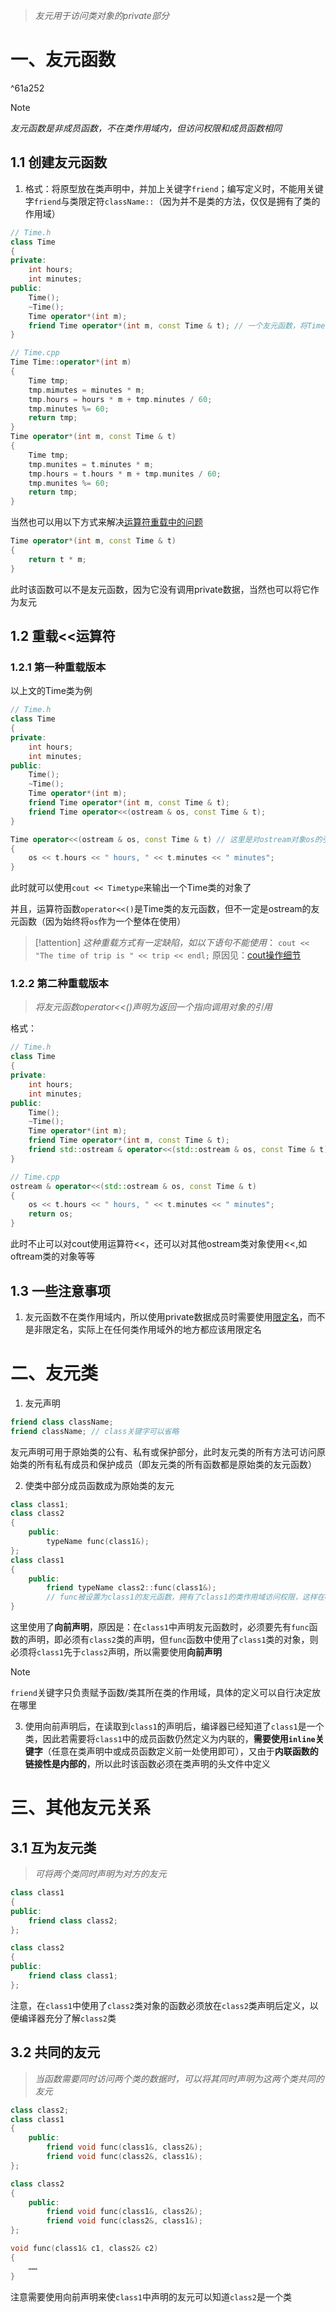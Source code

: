 >*友元用于访问类对象的private部分*

# 一、友元函数

^61a252

>[!note]
>*友元函数是非成员函数，不在类作用域内，但访问权限和成员函数相同*

## 1.1 创建友元函数

1. 格式：将原型放在类声明中，并加上关键字`friend`；编写定义时，不能用关键字`friend`与类限定符`className::`（因为并不是类的方法，仅仅是拥有了类的作用域）
```c++
// Time.h
class Time
{
private:
	int hours;
	int minutes;
public:
	Time();
	~Time();
	Time operator*(int m);
	friend Time operator*(int m, const Time & t); // 一个友元函数，将Time类变量乘上一个数m，此时该运算符函数不是成员函数，但拥有和成员函数相同的访问权限
}
```
```c++
// Time.cpp
Time Time::operator*(int m)
{
	Time tmp;
	tmp.mimutes = minutes * m;
	tmp.hours = hours * m + tmp.minutes / 60;
	tmp.minutes %= 60;
	return tmp;
}
Time operator*(int m, const Time & t)
{
	Time tmp;
	tmp.munites = t.minutes * m;
	tmp.hours = t.hours * m + tmp.munites / 60;
	tmp.munites %= 60;
	return tmp;
}
```

当然也可以用以下方式来解决[运算符重载中的问题](运算符重载.md#^7a1a5c)
```c++
Time operator*(int m, const Time & t)
{
	return t * m;
}
```
此时该函数可以不是友元函数，因为它没有调用private数据，当然也可以将它作为友元

## 1.2 重载<<运算符

### 1.2.1 第一种重载版本

以上文的Time类为例
```c++
// Time.h
class Time
{
private:
	int hours;
	int minutes;
public:
	Time();
	~Time();
	Time operator*(int m);
	friend Time operator*(int m, const Time & t);
	friend Time operator<<(ostream & os, const Time & t);
}
```
```c++
Time operator<<(ostream & os, const Time & t) // 这里是对ostream对象os的引用而不是拷贝，因为需要的是os本身
{
	os << t.hours << " hours, " << t.minutes << " minutes";
}
```
此时就可以使用`cout << Timetype`来输出一个Time类的对象了

并且，运算符函数`operator<<()`是Time类的友元函数，但不一定是ostream的友元函数（因为始终将`os`作为一个整体在使用）

>[!attention]
>*这种重载方式有一定缺陷，如以下语句不能使用*：
>`cout << "The time of trip is " << trip << endl;`
>原因见：[cout操作细节](cout%20&%20cin.md#^9ff715)

### 1.2.2 第二种重载版本

>*将友元函数operator<<()声明为返回一个指向调用对象的引用*

格式：
```c++
// Time.h
class Time
{
private:
	int hours;
	int minutes;
public:
	Time();
	~Time();
	Time operator*(int m);
	friend Time operator*(int m, const Time & t);
	friend std::ostream & operator<<(std::ostream & os, const Time & t);
}
```
```c++
// Time.cpp
ostream & operator<<(std::ostream & os, const Time & t)
{
	os << t.hours << " hours, " << t.minutes << " minutes";
	return os;
}
```
此时不止可以对cout使用运算符<<，还可以对其他ostream类对象使用<<,如oftream类的对象等等

## 1.3 一些注意事项

1. 友元函数不在类作用域内，所以使用private数据成员时需要使用[限定名](类.md#^3688a6)，而不是非限定名，实际上在任何类作用域外的地方都应该用限定名

# 二、友元类

1. 友元声明
```c++
friend class className;
friend className; // class关键字可以省略
```
友元声明可用于原始类的公有、私有或保护部分，此时友元类的所有方法可访问原始类的所有私有成员和保护成员（即友元类的所有函数都是原始类的友元函数）

2. 使类中部分成员函数成为原始类的友元
```c++
class class1;
class class2
{
	public:
		typeName func(class1&);
};
class class1
{
	public:
		friend typeName class2::func(class1&); 
		// func被设置为class1的友元函数，拥有了class1的类作用域访问权限，这样在class2的func中就可以使用class1的数据成员和方法了
}
```
这里使用了**向前声明**，原因是：在`class1`中声明友元函数时，必须要先有`func`函数的声明，即必须有`class2`类的声明，但`func`函数中使用了`class1`类的对象，则必须将`class1`先于`class2`声明，所以需要使用**向前声明**

>[!note] 
>`friend`关键字只负责赋予函数/类其所在类的作用域，具体的定义可以自行决定放在哪里

3. 使用向前声明后，在读取到`class1`的声明后，编译器已经知道了`class1`是一个类，因此若需要将`class1`中的成员函数仍然定义为内联的，**需要使用`inline`关键字**（任意在类声明中或成员函数定义前一处使用即可），又由于**内联函数的链接性是内部的**，所以此时该函数必须在类声明的头文件中定义

# 三、其他友元关系

## 3.1 互为友元类

>*可将两个类同时声明为对方的友元*

```c++
class class1
{
public:
	friend class class2;
};

class class2
{
public:
	friend class class1;
};
```
注意，在`class1`中使用了`class2`类对象的函数必须放在`class2`类声明后定义，以便编译器充分了解`class2`类

## 3.2 共同的友元

>*当函数需要同时访问两个类的数据时，可以将其同时声明为这两个类共同的友元*

```c++
class class2;
class class1
{
	public:
		friend void func(class1&, class2&);
		friend void func(class2&, class1&);
};

class class2
{
	public:
		friend void func(class1&, class2&);
		friend void func(class2&, class1&);
};

void func(class1& c1, class2& c2)
{
	……
}
```
注意需要使用向前声明来使`class1`中声明的友元可以知道`class2`是一个类